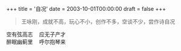 +++
title = '自况'
date = 2003-10-01T00:00:00
draft = false
+++

> 王咏刚，成就不高，玩心不小，创作不多，空谈不少，尝作诗自况

<div class="poem">
<pre>
空有弦高志  应无子产才
醉眠幽蓟里  呼尔抱琴来
</pre>
</div>
